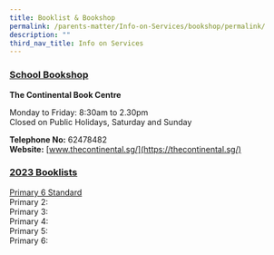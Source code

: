 ```yaml
---
title: Booklist & Bookshop
permalink: /parents-matter/Info-on-Services/bookshop/permalink/
description: ""
third_nav_title: Info on Services
---
```

### **<u>School Bookshop</u>**
**The Continental Book Centre**

Monday to Friday: 8:30am to 2.30pm  
Closed on Public Holidays, Saturday and Sunday

**Telephone No:** 62478482  
**Website:** [www.thecontinental.sg/](https://thecontinental.sg/)

### **<u>2023 Booklists</u>**
[Primary 6 Standard](/files/Parents%20Matter/Information/2023/Unity%20Primary%20Booklist%202023%20Primary%206.pdf)
<br>Primary 2:
<br>Primary 3:
<br>Primary 4:
<br>Primary 5:
<br>Primary 6: